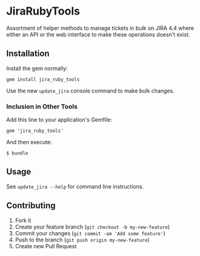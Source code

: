 # JiraRubyTools

Assortment of helper methods to manage tickets in bulk on JIRA 4.4 where either an API or the web interface to make these operations doesn't exist.
## Installation
Install the gem normally:

    gem install jira_ruby_tools

Use the new `update_jira` console command to make bulk changes.

### Inclusion in Other Tools
Add this line to your application's Gemfile:

    gem 'jira_ruby_tools'

And then execute:

    $ bundle

## Usage

See `update_jira --help` for command line instructions.

## Contributing

1. Fork it
2. Create your feature branch (`git checkout -b my-new-feature`)
3. Commit your changes (`git commit -am 'Add some feature'`)
4. Push to the branch (`git push origin my-new-feature`)
5. Create new Pull Request
